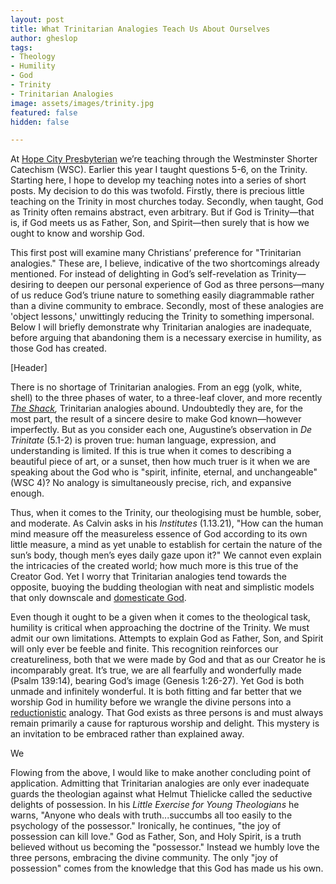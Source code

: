 ```yaml
---
layout: post
title: What Trinitarian Analogies Teach Us About Ourselves
author: gheslop
tags:
- Theology
- Humility
- God
- Trinity
- Trinitarian Analogies
image: assets/images/trinity.jpg
featured: false
hidden: false

---
```

At [Hope City Presbyterian](https://citybowl.hopecity.co.za "City Bowl Congregation") we’re teaching through the Westminster Shorter Catechism (WSC). Earlier this year I taught questions 5-6, on the Trinity. Starting here, I hope to develop my teaching notes into a series of short posts. My decision to do this was twofold. Firstly, there is precious little teaching on the Trinity in most churches today. Secondly, when taught, God as Trinity often remains abstract, even arbitrary. But if God is Trinity—that is, if God meets us as Father, Son, and Spirit—then surely that is how we ought to know and worship God.

This first post will examine many Christians’ preference for "Trinitarian analogies." These are, I believe, indicative of the two shortcomings already mentioned. For instead of delighting in God’s self-revelation as Trinity—desiring to deepen our personal experience of God as three persons—many of us reduce God’s triune nature to something easily diagrammable rather than a divine community to embrace. Secondly, most of these analogies are 'object lessons,' unwittingly reducing the Trinity to something impersonal. Below I will briefly demonstrate why Trinitarian analogies are inadequate, before arguing that abandoning them is a necessary exercise in humility, as those God has created.

\[Header\]

There is no shortage of Trinitarian analogies. From an egg (yolk, white, shell) to the three phases of water, to a three-leaf clover, and more recently [_The Shack_](https://www.challies.com/wp-content/uploads/2017/02/The-Shack.pdf "Book Review")_,_ Trinitarian analogies abound. Undoubtedly they are, for the most part, the result of a sincere desire to make God known—however imperfectly. But as you consider each one, Augustine’s observation in _De Trinitate_ (5.1-2) is proven true: human language, expression, and understanding is limited. If this is true when it comes to describing a beautiful piece of art, or a sunset, then how much truer is it when we are speaking about the God who is "spirit, infinite, eternal, and unchangeable" (WSC 4)? No analogy is simultaneously precise, rich, and expansive enough.

Thus, when it comes to the Trinity, our theologising must be humble, sober, and moderate. As Calvin asks in his _Institutes_ (1.13.21), "How can the human mind measure off the measureless essence of God according to its own little measure, a mind as yet unable to establish for certain the nature of the sun’s body, though men’s eyes daily gaze upon it?" We cannot even explain the intricacies of the created world; how much more is this true of the Creator God. Yet I worry that Trinitarian analogies tend towards the opposite, buoying the budding theologian with neat and simplistic models that only downscale and [domesticate God](https://rekindle.co.za/content/doodle-hes-not-safe-but-hes-good/ ("He's Not Safe")).

Even though it ought to be a given when it comes to the theological task, humility is critical when approaching the doctrine of the Trinity. We must admit our own limitations. Attempts to explain God as Father, Son, and Spirit will only ever be feeble and finite. This recognition reinforces our creatureliness, both that we were made by God and that as our Creator he is incomparably great. It’s true, we are all fearfully and wonderfully made (Psalm 139:14), bearing God’s image (Genesis 1:26-27). Yet God is both unmade and infinitely wonderful. It is both fitting and far better that we worship God in humility before we wrangle the divine persons into a [reductionistic](https://rekindle.co.za/content/reflection-gods-grace-in-gilead-and-reductionism/ "Reductionism in Theology") analogy. That God exists as three persons is and must always remain primarily a cause for rapturous worship and delight. This mystery is an invitation to be embraced rather than explained away.

We 

Flowing from the above, I would like to make another concluding point of application. Admitting that Trinitarian analogies are only ever inadequate guards the theologian against what Helmut Thielicke called the seductive delights of possession. In his _Little Exercise for Young Theologians_ he warns, "Anyone who deals with truth...succumbs all too easily to the psychology of the possessor." Ironically, he continues, "the joy of possession can kill love." God as Father, Son, and Holy Spirit, is a truth believed without us becoming the "possessor." Instead we humbly love the three persons, embracing the divine community. The only "joy of possession" comes from the knowledge that this God has made us his own.